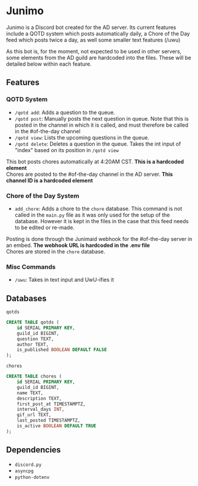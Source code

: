 # Junimo

Junimo is a Discord bot created for the AD server. Its current features include a QOTD system which posts automatically daily, a Chore of the Day feed which posts twice a day, as well some smaller text features (/uwu)

As this bot is, for the moment, not expected to be used in other servers, some elements from the AD guild are hardcoded into the files. These will be detailed below within each feature.

## Features

### QOTD System
- `/qotd add`: Adds a question to the queue.
- `/qotd post`: Manually posts the next question in queue. Note that this is posted in the channel in which it is called, and must therefore be called in the #of-the-day channel
- `/qotd view`: Lists the upcoming questions in the queue.
- `/qotd delete`: Deletes a question in the queue. Takes the int input of "index" based on its position in `/qotd view`

This bot posts chores automatically at 4:20AM CST. **This is a hardcoded element**  
Chores are posted to the #of-the-day channel in the AD server. **This channel ID is a hardcoded element**

### Chore of the Day System
- `add_chore`: Adds a chore to the `chore` database. This command is not called in the `main.py` file as it was only used for the setup of the database. However it is kept in the files in the case that this feed needs to be edited or re-made.

Posting is done through the Junimaid webhook for the #of-the-day server in an embed. **The webhook URL is hardcoded in the .env file**  
Chores are stored in the `chore` database.

### Misc Commands
- `/uwu`: Takes in text input and UwU-ifies it

## Databases
`qotds`
```sql
CREATE TABLE qotds (
    id SERIAL PRIMARY KEY,
    guild_id BIGINT,
    question TEXT,
    author TEXT,
    is_published BOOLEAN DEFAULT FALSE
);
```  
`chores`
```sql
CREATE TABLE chores (
    id SERIAL PRIMARY KEY,
    guild_id BIGINT,
    name TEXT,
    description TEXT,
    first_post_at TIMESTAMPTZ,
    interval_days INT,
    gif_url TEXT,
    last_posted TIMESTAMPTZ,
    is_active BOOLEAN DEFAULT TRUE
);
```

## Dependencies
- `discord.py`
- `asyncpg`
- `python-dotenv`  
